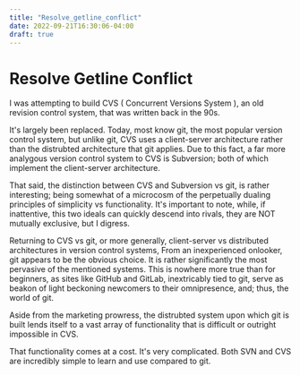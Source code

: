 ```yaml
---
title: "Resolve_getline_conflict"
date: 2022-09-21T16:30:06-04:00
draft: true
---
```



# Resolve Getline Conflict



I was attempting to build CVS ( Concurrent Versions System ), an old revision control system, that was written back in the 90s. 

It's largely been replaced. Today, most know git, the most popular version control system, but unlike git, CVS uses a client-server architecture rather than the distrubted architecture that git applies. Due to this fact, a far more analygous version control system to CVS is Subversion; both of which implement the client-server architecture.


That said, the distinction between CVS and Subversion vs git, is rather interesting; being somewhat of a microcosm of the perpetually dualing principles of simplicity vs functionality. It's important to note, while, if inattentive, this two ideals can quickly descend into rivals, they are NOT mutually exclusive, but I digress.

Returning to CVS vs git, or more generally, client-server vs distributed architectures in version control systems, From an inexperienced onlooker, git appears to be the obvious choice. It is rather significantly the most pervasive of the mentioned systems. This is nowhere more true than for beginners, as sites like GitHub and GitLab, inextricably tied to git, serve as beakon of light beckoning newcomers to their omnipresence, and; thus, the world of git.

Aside from the marketing prowress, the distrubted system upon which git is built lends itself to a vast array of functionality that is difficult or outright impossible in CVS. 


That functionality comes at a cost. It's very complicated. Both SVN and CVS are incredibly simple to learn and use compared to git.


  

